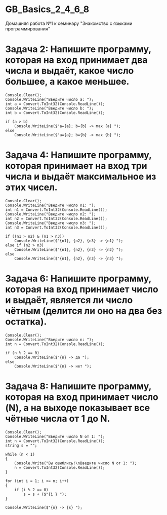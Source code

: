 # GB_Basics_2_4_6_8
Домашняя работа №1 к семинару "Знакомство с языками программирования"

# Задача 2: Напишите программу, которая на вход принимает два числа и выдаёт, какое число большее, а какое меньшее.
```
Console.Clear();
Console.WriteLine("Введите число a: ");
int a = Convert.ToInt32(Console.ReadLine());
Console.WriteLine("Введите число b: ");
int b = Convert.ToInt32(Console.ReadLine());

if (a > b)
    Console.WriteLine($"a={a}; b={b} -> max {a} ");
else
    Console.WriteLine($"a={a}; b={b} -> max {b} ");
```

# Задача 4: Напишите программу, которая принимает на вход три числа и выдаёт максимальное из этих чисел.
```
Console.Clear();
Console.WriteLine("Введите число n1: ");
int n1 = Convert.ToInt32(Console.ReadLine());
Console.WriteLine("Введите число n2: ");
int n2 = Convert.ToInt32(Console.ReadLine());
Console.WriteLine("Введите число n3: ");
int n3 = Convert.ToInt32(Console.ReadLine());

if ((n1 > n2) & (n1 > n3))
    Console.WriteLine($"{n1}, {n2}, {n3} -> {n1} ");
else if (n2 > n3)
    Console.WriteLine($"{n1}, {n2}, {n3} -> {n2} ");
else 
    Console.WriteLine($"{n1}, {n2}, {n3} -> {n3} ");
```

# Задача 6: Напишите программу, которая на вход принимает число и выдаёт, является ли число чётным (делится ли оно на два без остатка).
```
Console.Clear();
Console.WriteLine("Введите число n: ");
int n = Convert.ToInt32(Console.ReadLine());

if (n % 2 == 0)
    Console.WriteLine($"{n} -> да ");
else
    Console.WriteLine($"{n} -> нет ");
```

# Задача 8: Напишите программу, которая на вход принимает число (N), а на выходе показывает все чётные числа от 1 до N.
```
Console.Clear();
Console.WriteLine("Введите число N от 1: ");
int n = Convert.ToInt32(Console.ReadLine());
string s = "";

while (n < 1)
{
    Console.Write("Вы ошиблись!\nВведите число N от 1: ");
    n = Convert.ToInt32(Console.ReadLine());
}

for (int i = 1; i <= n; i++)
{
    if (i % 2 == 0) 
        s = s + ($"{i } ");
}

Console.WriteLine($"{n} -> {s} ");
```
